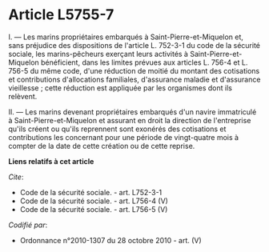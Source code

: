 # Article L5755-7

I. ― Les marins propriétaires embarqués à Saint-Pierre-et-Miquelon et, sans préjudice des dispositions de l'article L.
752-3-1 du code de la sécurité sociale, les marins-pêcheurs exerçant leurs activités à Saint-Pierre-et-Miquelon bénéficient,
dans les limites prévues aux articles L. 756-4 et L. 756-5 du même code, d'une réduction de moitié du montant des cotisations
et contributions d'allocations familiales, d'assurance maladie et d'assurance vieillesse ; cette réduction est appliquée par
les organismes dont ils relèvent. 

II. ― Les marins devenant propriétaires embarqués d'un navire immatriculé à Saint-Pierre-et-Miquelon et assurant en droit la
direction de l'entreprise qu'ils créent ou qu'ils reprennent sont exonérés des cotisations et contributions les concernant
pour une période de vingt-quatre mois à compter de la date de cette création ou de cette reprise.

**Liens relatifs à cet article**

_Cite_:

  - Code de la sécurité sociale. - art. L752-3-1
  - Code de la sécurité sociale. - art. L756-4 (V)
  - Code de la sécurité sociale. - art. L756-5 (V)

_Codifié par_:

  - Ordonnance n°2010-1307 du 28 octobre 2010 - art. (V)
